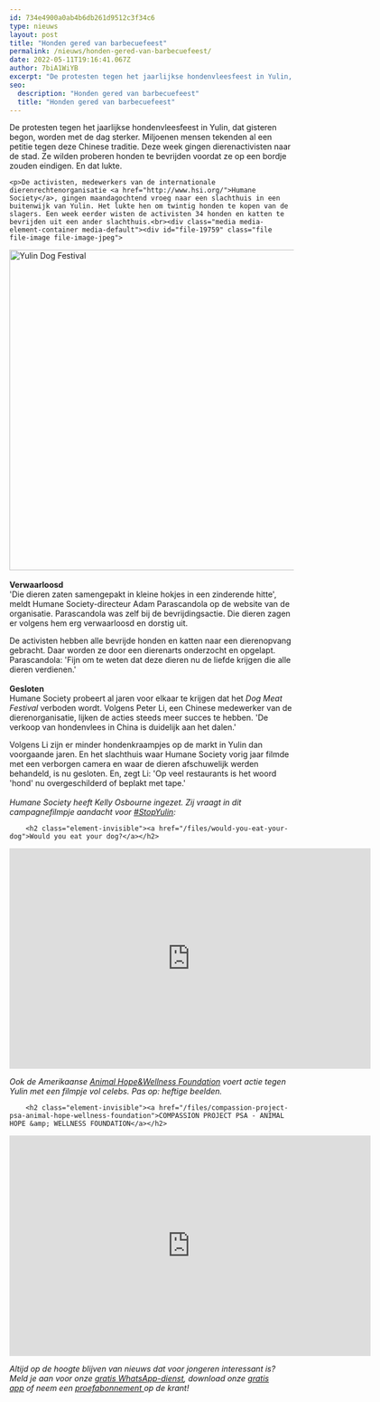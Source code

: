 ```yaml
---
id: 734e4900a0ab4b6db261d9512c3f34c6
type: nieuws
layout: post
title: "Honden gered van barbecuefeest"
permalink: /nieuws/honden-gered-van-barbecuefeest/
date: 2022-05-11T19:16:41.067Z
author: 7biA1WiYB
excerpt: "De protesten tegen het jaarlijkse hondenvleesfeest in Yulin, dat gisteren begon, worden met de dag sterker. Miljoenen mensen tekenden al een petitie tegen deze Chinese traditie. Deze week gingen dierenactivisten naar de stad. Ze wilden proberen honden te bevrijden voordat ze op een bordje zouden eindigen. En dat lukte.  "
seo:
  description: "Honden gered van barbecuefeest"
  title: "Honden gered van barbecuefeest"
---
```

De protesten tegen het jaarlijkse hondenvleesfeest in Yulin, dat gisteren begon, worden met de dag sterker. Miljoenen mensen tekenden al een petitie tegen deze Chinese traditie. Deze week gingen dierenactivisten naar de stad. Ze wilden proberen honden te bevrijden voordat ze op een bordje zouden eindigen. En dat lukte.  

    <p>De activisten, medewerkers van de internationale dierenrechtenorganisatie <a href="http://www.hsi.org/">Humane Society</a>, gingen maandagochtend vroeg naar een slachthuis in een buitenwijk van Yulin. Het lukte hen om twintig honden te kopen van de slagers. Een week eerder wisten de activisten 34 honden en katten te bevrijden uit een ander slachthuis.<br><div class="media media-element-container media-default"><div id="file-19759" class="file file-image file-image-jpeg">

        
  
  <div class="content">
    <img alt="Yulin Dog Festival" title="In dit restaurantje in Yulin werd deze week hondenvlees gegeten  Foto EPA" height="567" width="850" class="media-element file-default" src="https://7dagen.netlify.app/sites/default/files/ANP-46251507-klein.jpg">  </div>

  
</div>
</div><br><strong>Verwaarloosd</strong><br>'Die dieren zaten samengepakt in kleine hokjes in een zinderende hitte', meldt Humane Society-directeur Adam Parascandola op de website van de organisatie. Parascandola was zelf bij de bevrijdingsactie. Die dieren zagen er volgens hem erg verwaarloosd en dorstig uit.
<p>De activisten hebben alle bevrijde honden en katten naar een dierenopvang gebracht. Daar worden ze door een dierenarts onderzocht en opgelapt. Parascandola: 'Fijn om te weten dat deze dieren nu de liefde krijgen die alle dieren verdienen.'<br><br><strong>Gesloten</strong><br>Humane Society probeert al jaren voor elkaar te krijgen dat het <em>Dog Meat Festival </em>verboden wordt. Volgens Peter Li, een Chinese medewerker van de dierenorganisatie, lijken de acties steeds meer succes te hebben. 'De verkoop van hondenvlees in China is duidelijk aan het dalen.'</p>
<p>Volgens Li zijn er minder hondenkraampjes op de markt in Yulin dan voorgaande jaren. En het slachthuis waar Humane Society vorig jaar filmde met een verborgen camera en waar de dieren afschuwelijk werden behandeld, is nu gesloten. En, zegt Li: 'Op veel restaurants is het woord 'hond' nu overgeschilderd of beplakt met tape.'<br><br><em>Humane Society heeft Kelly Osbourne ingezet. Zij vraagt in dit campagnefilmpje aandacht voor <a href="https://twitter.com/hashtag/stopyulin">#StopYulin</a>:</em></p>
<p><div class="media media-element-container media-default"><div id="file-19749" class="file file-video file-video-youtube">

        <h2 class="element-invisible"><a href="/files/would-you-eat-your-dog">Would you eat your dog?</a></h2>
    
  
  <div class="content">
    <div class="media-youtube-video media-element file-default media-youtube-1">
  <iframe class="media-youtube-player" width="640" height="390" title="Would you eat your dog?" src="https://www.youtube.com/embed/nfONgTdzo7s?wmode=opaque&controls=" name="Would you eat your dog?" frameborder="0" allowfullscreen="">Video van Would you eat your dog?</iframe>
</div>
  </div>

  
</div>
</div>
<p><em>Ook de Amerikaanse <a href="http://www.animalhopeandwellness.org/">Animal Hope&amp;Wellness Foundation</a> voert actie tegen Yulin met een filmpje vol celebs. Pas op: heftige beelden.</em></p>
<p><div class="media media-element-container media-default"><div id="file-19752" class="file file-video file-video-youtube">

        <h2 class="element-invisible"><a href="/files/compassion-project-psa-animal-hope-wellness-foundation">COMPASSION PROJECT PSA - ANIMAL HOPE &amp; WELLNESS FOUNDATION</a></h2>
    
  
  <div class="content">
    <div class="media-youtube-video media-element file-default media-youtube-2">
  <iframe class="media-youtube-player" width="640" height="390" title="COMPASSION PROJECT PSA - ANIMAL HOPE &amp; WELLNESS FOUNDATION" src="https://www.youtube.com/embed/NbwbD8JcJgY?wmode=opaque&controls=" name="COMPASSION PROJECT PSA - ANIMAL HOPE &amp; WELLNESS FOUNDATION" frameborder="0" allowfullscreen="">Video van COMPASSION PROJECT PSA - ANIMAL HOPE &amp;amp; WELLNESS FOUNDATION</iframe>
</div>
  </div>

  
</div>
</div>
<p><em>Altijd op de hoogte blijven van nieuws dat voor jongeren interessant is? Meld je aan voor onze <a href="https://7dagen.netlify.app/whatsapp">gratis WhatsApp-dienst</a>, download onze <a href="https://7dagen.netlify.app/app">gratis app</a> of neem een <a href="https://abonneren.sevendays.nl/abonneren/abonnementen/ae/artikel">proefabonnement </a>op de krant!</em></p>  
